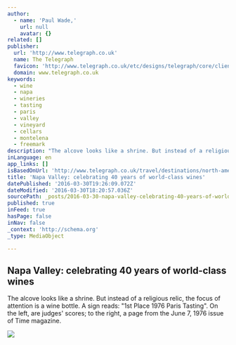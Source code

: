 ```yaml
---
author:
  - name: 'Paul Wade,'
    url: null
    avatar: {}
related: []
publisher:
  url: 'http://www.telegraph.co.uk'
  name: The Telegraph
  favicon: 'http://www.telegraph.co.uk/etc/designs/telegraph/core/clientlibs/themes/cars/img/favicon/icon_32x32.png'
  domain: www.telegraph.co.uk
keywords:
  - wine
  - napa
  - wineries
  - tasting
  - paris
  - valley
  - vineyard
  - cellars
  - montelena
  - freemark
description: "The alcove looks like a shrine. But instead of a religious relic, the focus of attention is a wine bottle. A sign reads: \"1st Place 1976 Paris Tasting\". On the left, are judges' scores; to the right, a page from the June 7, 1976 issue of Time magazine."
inLanguage: en
app_links: []
isBasedOnUrl: 'http://www.telegraph.co.uk/travel/destinations/north-america/united-states/california/articles/napa-valley-celebrating-40-years-of-world-class-wines/'
title: 'Napa Valley: celebrating 40 years of world-class wines'
datePublished: '2016-03-30T19:26:09.072Z'
dateModified: '2016-03-30T18:20:57.036Z'
sourcePath: _posts/2016-03-30-napa-valley-celebrating-40-years-of-world-class-wines.md
published: true
inFeed: true
hasPage: false
inNav: false
_context: 'http://schema.org'
_type: MediaObject

---
```

<article style=""><h1>Napa Valley: celebrating 40 years of world-class wines</h1><p>The alcove looks like a shrine. But instead of a religious relic, the focus of attention is a wine bottle. A sign reads: "1st Place 1976 Paris Tasting". On the left, are judges' scores; to the right, a page from the June 7, 1976 issue of Time magazine.</p><img src="http://www.telegraph.co.uk/content/dam/Travel/2016/March/napa-xlarge.jpg" /></article>
